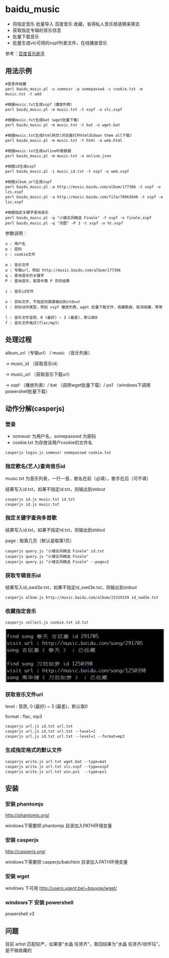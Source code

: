 baidu_music
=================

- 将指定音乐 批量导入 百度音乐 收藏，省得私人音乐频道猜来猜去
- 获取指定专辑的音乐信息
- 批量下载音乐
- 批量生成vlc可用的xspf列表文件，在线播放音乐

参考：[百度音乐助手](https://greasyfork.org/en/scripts/483-%E7%99%BE%E5%BA%A6%E9%9F%B3%E4%B9%90%E5%8A%A9%E6%89%8B)

用法示例
------------------------

```
#登录并收藏
perl baidu_music.pl -u someusr -p somepasswd -c cookie.txt -m music.txt -t add

#根据music.txt生成xspf（播放列表）
perl baidu_music.pl -m music.txt -t xspf -o vlc.xspf

#根据music.txt生成bat（wget批量下载）
perl baidu_music.pl -m music.txt -t bat -o wget.bat

#根据music.txt生成html网页(浏览器打开html后down them all下载) 
perl baidu_music.pl -m music.txt -t html -o web.html

#根据music.txt生成online听歌数据
perl baidu_music.pl -m music.txt -o online.json

#根据id生成xspf
perl baidu_music.pl -i music_id.txt -t xspf -o web.xspf

#根据album_url生成xspf
perl baidu_music.pl -a http://music.baidu.com/album/177366 -t xspf -o lzs.xspf
perl baidu_music.pl -a http://music.baidu.com/film/70663646 -t xspf -o lzs.xspf

#根据指定关键字查询音乐
perl baidu_music.pl -q "小楼古风精选 Finale" -t xspf -o finale.xspf
perl baidu_music.pl -q "河图" -P 3 -t xspf -o ht.xspf
```

参数说明：
```
u : 用户名
p : 密码
c : cookie文件

m : 音乐文件
a : 专辑url，例如 http://music.baidu.com/album/177366
q : 查询音乐的关键字
P : 查询音乐，取其中第 P 页的结果

i : 音乐id文件

o : 目标文件，不指定则直接输出到stdout
t : 目标动作类型，例如 xspf 播放列表，wget 批量下载文件，收藏歌曲，取消收藏，等等

l : 音乐文件音质，0 (最好) ~ 3 (最差)，默认取0
f : 音乐文件格式(flac/mp3)
```

处理过程
--------

album_url（专辑url） / music （音乐列表）

->  music_id （获取音乐id）

-> music_url （获取音乐下载url）

->  xspf （播放列表）/ bat （调用wget批量下载）/ ps1 （windows下调用powershell批量下载）


动作分解(casperjs)
------------------

### 登录
- someusr 为用户名，somepasswd 为密码
- cookie.txt 为存放该用户cookie的文件名
```
casperjs login.js someusr somepasswd cookie.txt
```

### 指定歌名(艺人)查询音乐id

music.txt 为音乐列表，一行一首，歌名在前（必填），歌手在后（可不填）

结果写入id.txt，如果不指定id.txt，则输出到stdout

```
casperjs id.js music.txt id.txt
casperjs id.js music.txt
```

### 指定关键字查询多首歌

结果写入id.txt，如果不指定id.txt，则输出到stdout

page : 取第几页（默认是取第1页）

```
casperjs query.js "小楼古风精选 Finale" id.txt
casperjs query.js "小楼古风精选 Finale"
casperjs query.js "小楼古风精选 Finale" --page=2
```

### 获取专辑音乐id
结果写入id_swd3e.txt，如果不指定id_swd3e.txt，则输出到stdout
```
casperjs album.js http://music.baidu.com/album/23319159 id_swd3e.txt
```

### 收藏指定音乐
```
casperjs collect.js cookie.txt id.txt
```
![collect.png](collect.png)


### 获取音乐文件url
level : 音质, 0 (最好) ~ 3 (最差)，默认取0

format :  flac, mp3

```
casperjs url.js id.txt url.txt
casperjs url.js id.txt url.txt --level=1
casperjs url.js id.txt url.txt --level=1 --format=mp3
```

### 生成指定格式的默认文件
```
casperjs write.js url.txt wget.bat --type=bat
casperjs write.js url.txt vlc.xspf --type=xspf
casperjs write.js url.txt win.ps1  --type=ps1
```

安装
----

### 安装 phantomjs

http://phantomjs.org/

windows下需要把 phantomjs 目录加入PATH环境变量

### 安装 casperjs

http://casperjs.org/

windows下需要把 casperjs/batchbin 目录加入PATH环境变量

### 安装 wget

windows 下可用 http://users.ugent.be/~bpuype/wget/

### windows下 安装 powershell

powershell v3


问题
----

目前 artist 匹配较严，如果查"水晶 任贤齐"，取回结果为"水晶 任贤齐/徐怀珏"，是不做收藏的


